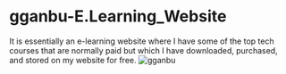 # gganbu-E.Learning_Website
It is essentially an e-learning website where I have some of the top tech courses that are normally paid but which I have downloaded, purchased, and stored on my website for free. 
![gganbu](https://user-images.githubusercontent.com/76837667/175224032-8c6f005d-2d4a-47a1-b566-49a7c9029719.png)
